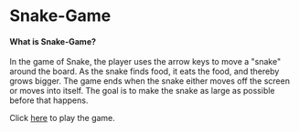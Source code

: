 # Snake-Game
#### What is Snake-Game?

In the game of Snake, the player uses the arrow keys to move a "snake" around the board.  As the snake finds food, it eats the food, and thereby grows bigger.  The game ends when the snake either moves off the screen or moves into itself.  The goal is to make the snake as large as possible before that happens.

Click [here](https://adarsh-anand.github.io/Snake-Game/) to play the game.
